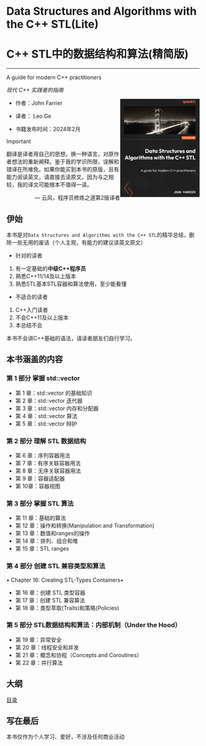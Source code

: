 # Data Structures and Algorithms with the C++ STL(Lite)
# C++ STL中的数据结构和算法(精简版)
----
A guide for modern C++ practitioners

*现代 C++ 实践者的指南*

<a href=""><img src="cover.png" height="256px" align="right"></a>

- 作者：John Farrier

- 译者： Leo Ge

- 书籍发布时间：2024年2月

> [!IMPORTANT]
> 翻译是译者用自己的思想，换一种语言，对原作者想法的重新阐释。鉴于我的学识所限，误解和错译在所难免。如果你能买到本书的原版，且有能力阅读英文，请直接去读原文。因为与之相较，我的译文可能根本不值得一读。
>
> <p align="right"> — 云风，程序员修炼之道第2版译者</p>


## 伊始
本书是对`Data Structures and Algorithms with the C++ STL`的精华总结，删除一些无用的废话（个人主观，有能力的建议读英文原文）

- 针对的读者
1. 有一定基础的**中级C++程序员**
2. 熟悉C++11/14及以上版本
3. 熟悉STL基本STL容器和算法使用，至少能看懂

- 不适合的读者
1. C++入门读者
2. 不会C++11及以上版本
3. 本总结不会

本书不会讲C++基础的语法，请读者朋友们自行学习。

## 本书涵盖的内容

### 第 1 部分 掌握 std::vector
- 第 1 章：std::vector 的基础知识
- 第 2 章：std::vector 迭代器
- 第 3 章：std::vector 内存和分配器
- 第 4 章：std::vector 算法
- 第 5 章：std::vector 辩护

### 第 2 部分 理解 STL 数据结构
- 第 6 章：序列容器用法
- 第 7 章：有序关联容器用法
- 第 8 章：无序关联容器用法
- 第 9 章：容器适配器
- 第 10章：容器视图

### 第 3 部分 掌握 STL 算法
- 第 11 章：基础的算法
- 第 12 章：操作和转换(Manipulation and Transformation)
- 第 13 章：数值和ranges的操作
- 第 14 章：排列、组合和堆
- 第 15 章：STL ranges

### 第 4 部分 创建 STL 兼容类型和算法
• Chapter 16: Creating STL-Types Containers• 
- 第 16 章：创建 STL 类型容器
- 第 17 章：创建 STL 兼容算法
- 第 18 章：类型萃取(Traits)和策略(Policies)

### 第 5 部分 STL数据结构和算法：内部机制（Under the Hood）
- 第 19 章：异常安全
- 第 20 章：线程安全和并发
- 第 21 章：概念和协程（Concepts and Coroutines）
- 第 22 章：并行算法

## 大纲
[目录](./Summary.md)


## 写在最后
本书仅作为个人学习、爱好，不涉及任何商业活动

